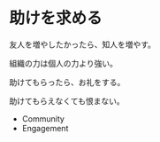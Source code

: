 # 助けを求める

友人を増やしたかったら、知人を増やす。

組織の力は個人の力より強い。

助けてもらったら、お礼をする。

助けてもらえなくても恨まない。

-   Community
-   Engagement
